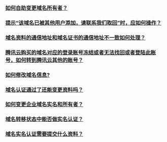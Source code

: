 ### [如何自助变更域名所有者？](/document/product/242/12097)

### [提示“该域名已被其他用户添加，请联系我们取回”时，应如何操作？](/document/product/242/12098)

### [域名资料的通信地址和域名证书的通信地址不一致如何处理？](/document/product/242/12093)

### [腾讯云购买的域名对应的登录账号冻结或者无法找回或者登陆此账号，如何转到腾讯云其他的账号？](/document/product/242/12099)

### [如何修改域名信息?](/document/product/242/12095)

### [域名认证通过了还能变更资料吗？](/document/product/242/12092)

### [如何变更企业域名实名和所有者？](/document/product/242/12096)

### [域名转移状态中能否做实名认证？](/document/product/242/12094)

### [域名实名认证需要提交什么资料？](/document/product/242/12090)

